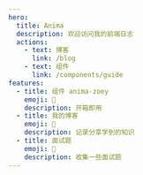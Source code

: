 ```yaml
---
hero:
  title: Anima
  description: 欢迎访问我的前端日志
  actions:
    - text: 博客
      link: /blog
    - text: 组件
      link: /components/guide
features:
  - title: 组件 anima-zoey
    emoji: 💎
    description: 开箱即用
  - title: 我的博客
    emoji: 🌈
    description: 记录分享学到的知识
  - title: 面试题
    emoji: 🚀
    description: 收集一些面试题
---
```

